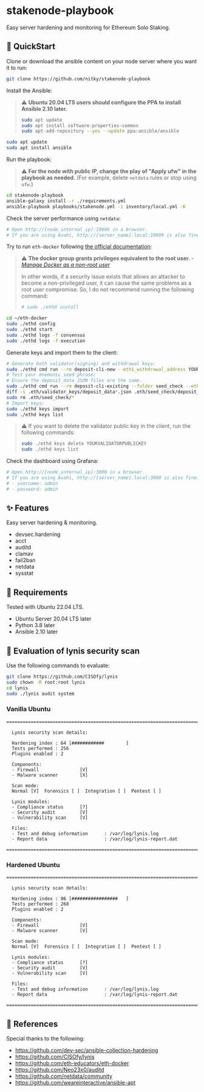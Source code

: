 # stakenode-playbook

Easy server hardening and monitoring for Ethereum Solo Staking.

## 🚅 QuickStart

Clone or download the ansible content on your node server where you want it to run:

```bash
git clone https://github.com/nitky/stakenode-playbook
```

Install the Ansible:

> ⚠️ **Ubuntu 20.04 LTS users should configure the PPA to install Ansible 2.10 later.**
> ```bash
> sudo apt update
> sudo apt install software-properties-common
> sudo apt-add-repository --yes --update ppa:ansible/ansible
> ```

```bash
sudo apt update
sudo apt install ansible
```

Run the playbook:

> ⚠️ **For the node with public IP, change the play of "Apply ufw" in the playbook as needed.** (For example, delete `netdata` rules or stop using `ufw`.)

```bash
cd stakenode-playbook
ansible-galaxy install -r ./requirements.yml
ansible-playbook playbooks/stakenode.yml -i inventory/local.yml -K
```

Check the server performance using `netdata`:

```bash
# Open http://[node_internal_ip]:19999 in a browser.
# If you are using Avahi, http://[server_name].local:19999 is also fine. 
```

Try to run `eth-docker` following [the official documentation](https://eth-docker.net/docs/About/Overview/):

> ⚠️ **The docker group grants privileges equivalent to the root user.** - *[Manage Docker as a non-root user](https://docs.docker.com/engine/install/linux-postinstall/#manage-docker-as-a-non-root-user)* 
>
>In other words, if a security issue exists that allows an attacker to become a non-privileged user, it can cause the same problems as a root user compromise. So, I do not recommend running the following command:
>```bash
> # sudo ./ethd install
>```

```bash
cd ~/eth-docker
sudo ./ethd config
sudo ./ethd start
sudo ./ethd logs -f consensus
sudo ./ethd logs -f execution
```

Generate keys and import them to the client:

```bash 
# Generate both validator(signing) and withdrawal keys:
sudo ./ethd cmd run --rm deposit-cli-new --eth1_withdrawal_address YOURHARDWAREWALLETADDRESS --uid $(id -u)
# Test your mnemonic seed phrase:
# Ensure the deposit_data JSON files are the same.
sudo ./ethd cmd run --rm deposit-cli-existing --folder seed_check --eth1_withdrawal_address YOURHARDWAREWALLETADDRESS --uid $(id -u)
diff -s .eth/validator_keys/deposit_data*.json .eth/seed_check/deposit_data*.json
sudo rm .eth/seed_check/*
# Import keys:
sudo ./ethd keys import
sudo ./ethd keys list
```

> ⚠️ If you want to delete the validator public key in the client, run the following commands:
>```bash
>sudo ./ethd keys delete YOURVALIDATORPUBLICKEY
>sudo ./ethd keys list
>```


Check the dashboard using Grafana:

```bash
# Open http://[node_internal_ip]:3000 in a browser.
# If you are using Avahi, http://[server_name].local:3000 is also fine. 
# - username: admin
# - password: admin
```

## ✨ Features

Easy server hardening & monitoring.

- devsec.hardening
- acct
- auditd
- clamav
- fail2ban
- netdata
- sysstat

## 📌 Requirements

Tested with Ubuntu 22.04 LTS.

- Ubuntu Server 20.04 LTS later
- Python 3.8 later
- Ansible 2.10 later


## 🧪 Evaluation of lynis security scan

Use the following commands to evaluate:

```bash
git clone https://github.com/CISOfy/lynis
sudo chown -R root:root lynis
cd lynis 
sudo ./lynis audit system
```

### Vanilla Ubuntu

```
================================================================================

  Lynis security scan details:

  Hardening index : 64 [############        ]
  Tests performed : 256
  Plugins enabled : 2

  Components:
  - Firewall               [V]
  - Malware scanner        [X]

  Scan mode:
  Normal [V]  Forensics [ ]  Integration [ ]  Pentest [ ]

  Lynis modules:
  - Compliance status      [?]
  - Security audit         [V]
  - Vulnerability scan     [V]

  Files:
  - Test and debug information      : /var/log/lynis.log
  - Report data                     : /var/log/lynis-report.dat

================================================================================
```

### Hardened Ubuntu

```
================================================================================

  Lynis security scan details:

  Hardening index : 86 [#################   ]
  Tests performed : 268
  Plugins enabled : 2

  Components:
  - Firewall               [V]
  - Malware scanner        [V]

  Scan mode:
  Normal [V]  Forensics [ ]  Integration [ ]  Pentest [ ]

  Lynis modules:
  - Compliance status      [?]
  - Security audit         [V]
  - Vulnerability scan     [V]

  Files:
  - Test and debug information      : /var/log/lynis.log
  - Report data                     : /var/log/lynis-report.dat

================================================================================
```

## 📖 References

Special thanks to the following:

- https://github.com/dev-sec/ansible-collection-hardening
- https://github.com/CISOfy/lynis
- https://github.com/eth-educators/eth-docker
- https://github.com/Neo23x0/auditd
- https://github.com/netdata/community
- https://github.com/weareinteractive/ansible-apt
